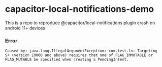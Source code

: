 # capacitor-local-notifications-demo
This is a repo to reproduce @capacitor/local-notifications plugin crash on android 11+ devices

### Error
```
Caused by: java.lang.IllegalArgumentException: com.test.ln: Targeting S+ (version 10000 and above) requires that one of FLAG_IMMUTABLE or FLAG_MUTABLE be specified when creating a PendingIntent.
```
